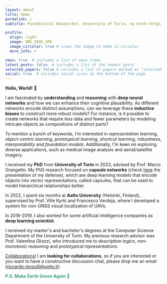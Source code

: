 ```yaml
---
layout: about
title: Home
permalink: /
subtitle: Postdoctoral Researcher, University of Turin, <a href='https://eidos.di.unito.it/'>EIDOS group</a>

profile:
  align: right
  image: IMG_5895.JPG
  image_circular: true # crops the image to make it circular
  more_info: >

news: true  # includes a list of news items
latest_posts: false  # includes a list of the newest posts
selected_papers: false # includes a list of papers marked as "selected={true}"
social: true  # includes social icons at the bottom of the page
---
```


**Hello, World!** 👋

I am fascinated by **understanding** and **reasoning** with **deep neural networks** and how we can enhance their cognitive plausibility. As different networks encode distinct assumptions, can we leverage these **inductive biases** to construct more robust models? For instance, is it possible to create networks that require less data and fewer parameters by modeling intricate objects as compositions of distinct parts?

To mention a bunch of keywords, I'm interested in *representation learning*, *object-centric learning*, *prototypical learning*, *shortcut learning*, *robustness*, *interpretability* and *foundation models*. Additionally, I'm keen on exploring diverse applications, such as medical image analysis and aerial/satellite imagery.

I received my **PhD** from **University of Turin** in 2023, advised by Prof. Marco Grangetto. My PhD research focused on **capsule networks** (check [here](https://docs.google.com/presentation/d/1k2axJVbhXWC9fM4cVLhYJ0pYhX2hEIBOSGsJNUAadJQ/edit?usp=sharing) the presentation of my defense), which are deep learning models that encode objects into vector representations, called capsules, that can be used to model hierarchical relationships better.

In 2022, I spent six months at **Aalto University** (Helsinki, Finland), supervised by Prof. Ville Kyrki and Francesco Verdoja, where I developed a system for non-GNSS visual localization of UAVs.

In 2018-2019, I also worked for some artificial intelligence companies as **deep learning scientist**.

I received my master's and bachelor's degrees at the Computer Science Department of the University of Turin. My previous research advisor was Prof. Valentina Gliozzi, who introduced me to *description logics*, *non-monotonic reasoning* and *prototypical representations*.

[Collaborations!](https://riccardorenzulli.github.io) I am **looking for collaborations**, so if you are interested or you want to have a constructive discussion chat, please drop me an email (riccardo.renzulli@unito.it).

<span style="color:#3b9e80">**P.S. Make Earth Green Again** 🌱</span>
